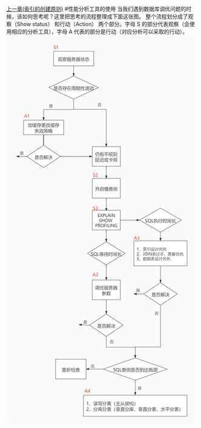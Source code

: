 [上一章(索引的创建原则)](./PRINCIPLES_INDEX_CREATION_DESIGN.MD)
#性能分析工具的使用
当我们遇到数据库调优问题的时候，该如何思考呢？这里把思考的流程整理成下面这张图。
整个流程划分成了观察（Show status） 和行动（Action） 两个部分。字母 S 的部分代表观察（会使
用相应的分析工具），字母 A 代表的部分是行动（对应分析可以采取的行动）。
![性能分析的步骤](./files\性能分析-1.png)



